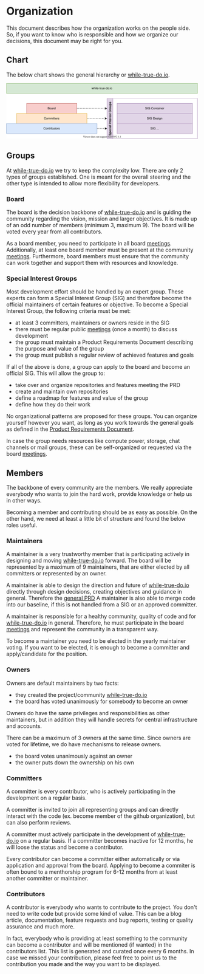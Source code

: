 # Organization

This document describes how the organization works on the people side. So, if
you want to know who is responsible and how we organize our decisions, this
document may be right for you.

## Chart

The below chart shows the general hierarchy or
[while-true-do.io](https://while-true-do.io).

![organization image](../assets/organization.drawio.svg)

## Groups

At [while-true-do.io](while-true-do.io) we try to keep the complexity low. There
are only 2 types of groups established. One is meant for the overall steering
and the other type is intended to allow more flexibility for developers.

### Board

The board is the decision backbone of
[while-true-do.io](https://while-true-do.io) and is guiding the community
regarding the vision, mission and larger objectives. It is made up of an odd
number of members (minimum 3, maximum 9). The board will be voted every year
from all contributors.

As a board member, you need to participate in all board
[meetings](./MEETINGS.md). Additionally, at least one board member must be
present at the community [meetings](./MEETING.md). Furthermore, board members
must ensure that the community can work together and support them with resources
and knowledge.

### Special Interest Groups

Most development effort should be handled by an expert group. These experts can
form a Special Interest Group (SIG) and therefore become the official
maintainers of certain features or objective. To become a Special Interest
Group, the following criteria must be met:

- at least 3 committers, maintainers or owners reside in the SIG
- there must be regular public [meetings](./MEETING.md) (once a month) to
  discuss development
- the group must maintain a Product Requirements Document describing the purpose
  and value of the group
- the group must publish a regular review of achieved features and goals

If all of the above is done, a group can apply to the board and become an
official SIG. This will allow the group to:

- take over and organize repositories and features meeting the PRD
- create and maintain own repositories
- define a roadmap for features and value of the group
- define how they do their work

No organizational patterns are proposed for these groups. You can organize
yourself however you want, as long as you work towards the general goals as
defined in the [Product Requirements Document](./PRD_GENERAL.md).

In case the group needs resources like compute power, storage, chat channels or
mail groups, these can be self-organized or requested via the board
[meetings](./MEETING.md).

## Members

The backbone of every community are the members. We really appreciate everybody
who wants to join the hard work, provide knowledge or help us in other ways.

Becoming a member and contributing should be as easy as possible. On the other
hand, we need at least a little bit of structure and found the below roles
useful.

### Maintainers

A maintainer is a very trustworthy member that is participating actively in
designing and moving [while-true-do.io](https://while-true-do.io) forward. The
board will be represented by a maximum of 9 maintainers, that are either elected
by all committers or represented by an owner.

A maintainer is able to design the direction and future of
[while-true-do.io](https://while-true-do.io) directly through design decisions,
creating objectives and guidance in general. Therefore the
[general PRD](./PRD_GENERAL.md) A maintainer is also able to merge code into our
baseline, if this is not handled from a SIG or an approved committer.

A maintainer is responsible for a healthy community, quality of code and for
[while-true-do.io](https://while-true-do.io) in general. Therefore, he must
participate in the board [meetings](./MEETING.md) and represent the community in
a transparent way.

To become a maintainer you need to be elected in the yearly maintainer voting.
If you want to be elected, it is enough to become a committer and
apply/candidate for the position.

### Owners

Owners are default maintainers by two facts:

- they created the project/community [while-true-do.io](https://while-true-do.io)
- the board has voted unanimously for somebody to become an owner

Owners do have the same privileges and responsibilities as other maintainers,
but in addition they will handle secrets for central infrastructure and
accounts.

There can be a maximum of 3 owners at the same time. Since owners are voted for
lifetime, we do have mechanisms to release owners.

- the board votes unanimously against an owner
- the owner puts down the ownership on his own

### Committers

A committer is every contributor, who is actively participating in the
development on a regular basis.

A committer is invited to join all representing groups and can directly interact
with the code (ex. become member of the github organization), but can also
perform reviews.

A committer must actively participate in the development of
[while-true-do.io](https://while-true-do.io) on a regular basis. If a committer
becomes inactive for 12 months, he will loose the status and become a
contributor.

Every contributor can become a committer either automatically or via application
and approval from the board. Applying to become a commiter is often bound to
a menthorship program for 6-12 months from at least another committer or
maintainer.

### Contributors

A contributor is everybody who wants to contribute to the project. You don't
need to write code but provide some kind of value. This can be a blog article,
documentation, feature requests and bug reports, testing or quality assurance
and much more.

In fact, everybody who is providing at least something to the community can
become a contributor and will be mentioned (if wanted) in the contributors
list. This list is generated and curated once every 6 months. In case we missed
your contribution, please feel free to point us to the contribution you made
and the way you want to be displayed.
